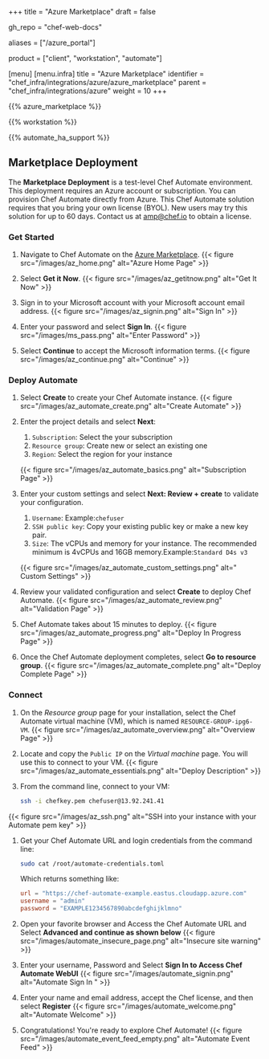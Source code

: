 +++
title = "Azure Marketplace"
draft = false

gh_repo = "chef-web-docs"

aliases = ["/azure_portal"]

product = ["client", "workstation", "automate"]

[menu]
  [menu.infra]
    title = "Azure Marketplace"
    identifier = "chef_infra/integrations/azure/azure_marketplace"
    parent = "chef_infra/integrations/azure"
    weight = 10
+++

{{% azure_marketplace %}}

{{% workstation %}}

{{% automate_ha_support %}}

## Marketplace Deployment

The **Marketplace Deployment** is a test-level Chef Automate environment. This deployment requires an Azure account or subscription. You can provision Chef Automate directly from Azure. This Chef Automate solution requires that you bring your own license (BYOL). New users may try this solution for up to 60 days. Contact us at amp@chef.io to obtain a license.

### Get Started

1. Navigate to Chef Automate on the [Azure Marketplace](https://azuremarketplace.microsoft.com/marketplace/apps/chef-software.chef-automate).
{{< figure src="/images/az_home.png" alt="Azure Home Page" >}}

1. Select **Get it Now**.
{{< figure src="/images/az_getitnow.png" alt="Get It Now" >}}

1. Sign in to your Microsoft account with your Microsoft account email address.
  {{< figure src="/images/az_signin.png" alt="Sign In" >}}

1. Enter your password and select **Sign In**.
  {{< figure src="/images/ms_pass.png" alt="Enter Password" >}}

1. Select **Continue** to accept the Microsoft information terms.
  {{< figure src="/images/az_continue.png" alt="Continue" >}}

### Deploy Automate

1. Select **Create** to create your Chef Automate instance.
  {{< figure src="/images/az_automate_create.png" alt="Create Automate" >}}

1. Enter the project details and select **Next**:

    1. `Subscription`: Select the your subscription
    1. `Resource group`: Create new or select an existing one
    1. `Region`: Select the region for your instance

    {{< figure src="/images/az_automate_basics.png" alt="Subscription Page" >}}

1. Enter your custom settings and select **Next: Review + create** to validate your configuration.

    1. `Username`: <NAME>
    Example:`chefuser`
    1. `SSH public key`: Copy your existing public key or make a new key pair.
    1. `Size`: The vCPUs and memory for your instance. The recommended minimum is 4vCPUs and 16GB memory.Example:`Standard D4s v3`

    {{< figure src="/images/az_automate_custom_settings.png" alt=" Custom Settings" >}}

1. Review your validated configuration and select **Create** to deploy Chef Automate.
  {{< figure src="/images/az_automate_review.png" alt="Validation Page" >}}

1. Chef Automate takes about 15 minutes to deploy.
  {{< figure src="/images/az_automate_progress.png" alt="Deploy In Progress Page" >}}

1. Once the Chef Automate deployment completes, select **Go to resource group**.
  {{< figure src="/images/az_automate_complete.png" alt="Deploy Complete Page" >}}

### Connect

1. On the _Resource group_ page for your installation, select the Chef Automate virtual machine (VM), which is named `RESOURCE-GROUP-ipg6-VM`.
  {{< figure src="/images/az_automate_overview.png" alt="Overview Page" >}}

1. Locate and copy the `Public IP` on the _Virtual machine_ page. You will use this to connect to your VM.
  {{< figure src="/images/az_automate_essentials.png" alt="Deploy Description" >}}

1. From the command line, connect to your VM:

    ```bash
    ssh -i chefkey.pem chefuser@13.92.241.41
    ```

  {{< figure src="/images/az_ssh.png" alt="SSH into your instance with your Automate pem key" >}}

1. Get your Chef Automate URL and login credentials from the command line:

    ```bash
    sudo cat /root/automate-credentials.toml
    ```

    Which returns something like:

    ```toml
    url = "https://chef-automate-example.eastus.cloudapp.azure.com"
    username = "admin"
    password = "EXAMPLE1234567890abcdefghijklmno"
    ```

1. Open your favorite browser and Access the Chef Automate URL and Select **Advanced and continue as shown below**
  {{< figure src="/images/automate_insecure_page.png" alt="Insecure site warning" >}}

1. Enter your username, Password and Select **Sign In to Access Chef Automate WebUI**
  {{< figure src="/images/automate_signin.png" alt="Automate Sign In " >}}

1. Enter your name and email address, accept the Chef license, and then select **Register**
  {{< figure src="/images/automate_welcome.png" alt="Automate Welcome" >}}

1. Congratulations! You're ready to explore Chef Automate!
  {{< figure src="/images/automate_event_feed_empty.png" alt="Automate Event Feed" >}}
